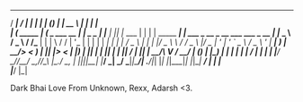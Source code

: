 
   _____            _____              _             ______ _ _ _         _____                 _                                  _   
  / ____|          / ____|            | |           |  ____| (_) |       |  __ \               | |                                | |  
 | (___   _____  _| (___  _   ___  __ | |__  _   _  | |__  | |_| |_ ___  | |  | | _____   _____| | ___  _ __  _ __ ___   ___ _ __ | |_ 
  \___ \ / _ \ \/ /\___ \| | | \ \/ / | '_ \| | | | |  __| | | | __/ _ \ | |  | |/ _ \ \ / / _ \ |/ _ \| '_ \| '_ ` _ \ / _ \ '_ \| __|
  ____) |  __/>  < ____) | |_| |>  <  | |_) | |_| | | |____| | | ||  __/ | |__| |  __/\ V /  __/ | (_) | |_) | | | | | |  __/ | | | |_ 
 |_____/ \___/_/\_\_____/ \__,_/_/\_\ |_.__/ \__, | |______|_|_|\__\___| |_____/ \___| \_/ \___|_|\___/| .__/|_| |_| |_|\___|_| |_|\__|
                                              __/ |                                                    | |                             
                                             |___/                                                     |_|                             


Dark Bhai Love From Unknown, Rexx, Adarsh <3.
